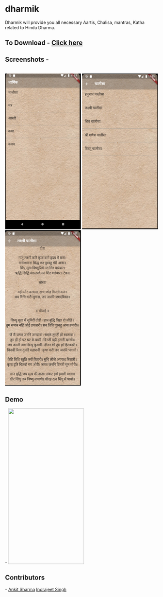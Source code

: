 # dharmik

Dharmik will provide you all necessary Aartis, Chalisa, mantras, Katha related to Hindu Dharma. 

## To Download - <a href="https://github.com/ismaan1998/Dharmik/raw/master/app.apk">Click here</a>

<h2> Screenshots -</h2><br>
<div>
<img src="Screenshots/screenshot1.PNG"  width=250, height=512, style="display:inline-block;">
<img src="Screenshots/screenshot2.PNG"  width=250, height=512, style="display:inline-block;">
<img src="Screenshots/screenshot3.PNG"  width=250, height=512, style="display:inline-block;">
</div>

<h2>Demo </h2>-

<img src="Screenshots/video.gif" width=250, height=512> 



<h2> Contributors </h2> -
<a href="https://www.facebook.com/imankit1998">Ankit Sharma</a>
<a href="https://www.facebook.com/ismaan1998/">Indrajeet Singh</a>